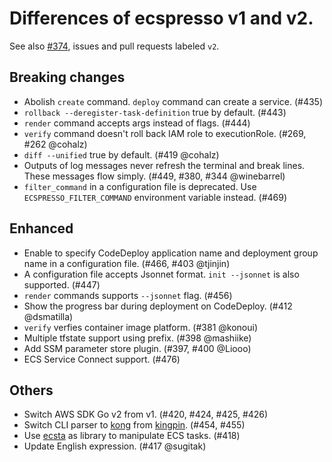 # Differences of ecspresso v1 and v2.

See also [#374](https://github.com/kayac/ecspresso/issues/374), issues and pull requests labeled `v2`.

## Breaking changes

- Abolish `create` command. `deploy` command can create a service. (#435)
- `rollback --deregister-task-definition` true by default. (#443)
- `render` command accepts args instead of flags. (#444)
- `verify` command doesn't roll back IAM role to executionRole. (#269, #262 @cohalz)
- `diff --unified` true by default. (#419 @cohalz)
- Outputs of log messages never refresh the terminal and break lines. These messages flow simply. (#449, #380, #344 @winebarrel)
- `filter_command` in a configuration file is deprecated. Use `ECSPRESSO_FILTER_COMMAND` environment variable instead. (#469)

## Enhanced

- Enable to specify CodeDeploy application name and deployment group name in a configuration file. (#466, #403 @tjinjin)
- A configuration file accepts Jsonnet format. `init --jsonnet` is also supported. (#447)
- `render` commands supports `--jsonnet` flag. (#456)
- Show the progress bar during deployment on CodeDeploy. (#412 @dsmatilla)
- `verify` verfies container image platform. (#381 @konoui)
- Multiple tfstate support using prefix. (#398 @mashiike)
- Add SSM parameter store plugin. (#397, #400 @Liooo)
- ECS Service Connect support. (#476)

## Others

- Switch AWS SDK Go v2 from v1. (#420, #424, #425, #426)
- Switch CLI parser to [kong](https://github.com/alecthomas/kong) from [kingpin](https://github.com/alecthomas/kingpin). (#454, #455)
- Use [ecsta](https://github.com/fujiwara/ecsta) as library to manipulate ECS tasks. (#418)
- Update English expression. (#417 @sugitak)

